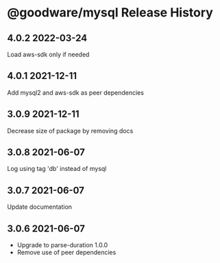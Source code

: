 # @goodware/mysql Release History

## 4.0.2 2022-03-24

Load aws-sdk only if needed

## 4.0.1 2021-12-11

Add mysql2 and aws-sdk as peer dependencies

## 3.0.9 2021-12-11

Decrease size of package by removing docs

## 3.0.8 2021-06-07

Log using tag 'db' instead of mysql

## 3.0.7 2021-06-07

Update documentation

## 3.0.6 2021-06-07

- Upgrade to parse-duration 1.0.0
- Remove use of peer dependencies
